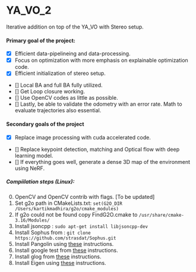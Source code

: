 # YA_VO_2

Iterative addition on top of the YA_VO with Stereo setup.


#### Primary goal of the project:

- [x] Efficient data-pipelineing and data-processing.
- [x] Focus on optimization with more emphasis on explainable optimization code.
- [x] Efficient initialization of stereo setup.
- [] Local BA and full BA fully utilized.
- [] Get Loop closure working.
- [] Use OpenCV codes as little as possible.
- [] Lastly, be able to validate the odometry with an error rate. Math to evaluate trajectories also essential.

#### Secondary goals of the project

- [x] Replace image processing with cuda accelerated code.
- [] Replace keypoint detection, matching and Optical flow with deep learning model.
- [] If everything goes well, generate a dense 3D map of the environment using NeRF.




##### Compiilation steps (Linux):

0. OpenCV and OpenCV contrib with flags. [To be updated]
1. Set g2o path in CMakeLists.txt:
```set(G2O_DIR /Users/kartikmadhira/g2o/cmake_modules)```
2. If g2o could not be found copy FindG2O.cmake to 
`/usr/share/cmake-3.16/Modules/`
3. Install jsoncpp :
```sudo apt-get install libjsoncpp-dev```
4. Install Sophus from :
```git clone https://github.com/strasdat/Sophus.git```
5. Install Pangolin using [these](https://github.com/stevenlovegrove/Pangolin) instructions.
6. Install google test from [these](https://github.com/google/googletest/blob/main/googletest/README.md) instructions.
7. Install glog from [these](https://github.com/google/glog#id5) instructions.
8. Install Eigen using [these](https://stackoverflow.com/a/72150616) instructions.
